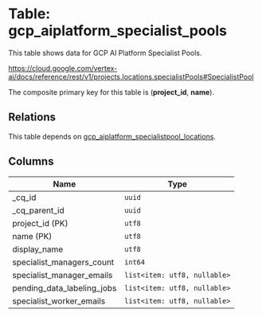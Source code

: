 # Table: gcp_aiplatform_specialist_pools

This table shows data for GCP AI Platform Specialist Pools.

https://cloud.google.com/vertex-ai/docs/reference/rest/v1/projects.locations.specialistPools#SpecialistPool

The composite primary key for this table is (**project_id**, **name**).

## Relations

This table depends on [gcp_aiplatform_specialistpool_locations](gcp_aiplatform_specialistpool_locations).

## Columns

| Name          | Type          |
| ------------- | ------------- |
|_cq_id|`uuid`|
|_cq_parent_id|`uuid`|
|project_id (PK)|`utf8`|
|name (PK)|`utf8`|
|display_name|`utf8`|
|specialist_managers_count|`int64`|
|specialist_manager_emails|`list<item: utf8, nullable>`|
|pending_data_labeling_jobs|`list<item: utf8, nullable>`|
|specialist_worker_emails|`list<item: utf8, nullable>`|